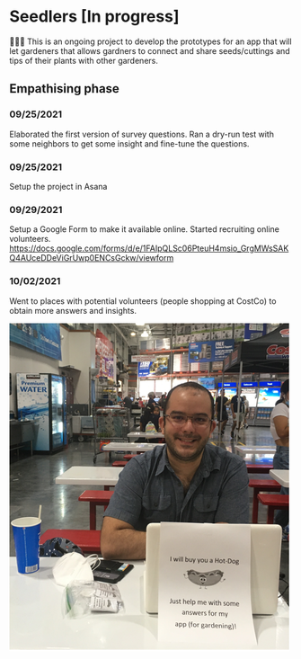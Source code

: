 # Seedlers [In progress]
🍅🥕🥔 This is an ongoing project to develop the prototypes for an app that will let gardeners that allows gardners to connect and share seeds/cuttings and tips of their plants with other gardeners. 

## Empathising phase 

### 09/25/2021
Elaborated the first version of survey questions. Ran a dry-run test with some neighbors to get some insight and fine-tune the questions.

### 09/25/2021
Setup the project in Asana

### 09/29/2021 
Setup a Google Form to make it available online. Started recruiting online volunteers.
https://docs.google.com/forms/d/e/1FAIpQLSc06PteuH4msio_GrgMWsSAKQ4AUceDDeViGrUwp0ENCsGckw/viewform

### 10/02/2021
Went to places with potential volunteers (people shopping at CostCo) to obtain more answers and insights.

![Survey in CostCo](https://github.com/pradoprojects/Seedlers/blob/main/LiveSurvey.png)



